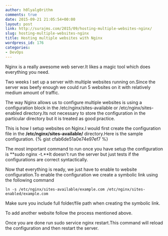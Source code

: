 ```yaml
---
author: h0lyalg0rithm
comments: true
date: 2015-09-21 21:05:54+00:00
layout: post
link: http://surajms.com/2015/09/hosting-multiple-websites-nginx/
slug: hosting-multiple-websites-nginx
title: Hosting multiple websites with Nginx
wordpress_id: 176
categories:
- DevOps
---
```


Nginx is a really awesome web server.It likes a magic tool which does everything you need.

Two weeks I set up a server with multiple websites running on.Since the server was beefy enough we could run 5 websites on it with relatively medium amount of traffic.



The way Nginx allows us to configure multiple websites is using a configuration block in the /etc/nginx/sites-available  or /etc/nginx/sites-enabled directory.Its not necessary to store the configuration in the particular directory but it is treated as good practice.

This is how I setup websites on Nginx.I would first create the configuration file in the **/etc/nginx/sites-available/** directory.Here is the sample configuration.
{% gist cfab6de51a0e74e97ef7 %}


The most important command to run once you have setup the configuration is **sudo nginx -t.**It doesn't run the server but just tests if the configurations are correct syntactically.

Now that everything is ready, we just have to enable to website configuration.To enable the configuration we create a symbolic link using the following command


    ln -s /etc/nginx/sites-available/example.com /etc/nginx/sites-enabled/example.com


Make sure you include full folder/file path when creating the symbolic link.

To add another website follow the process mentioned above.

Once you are done run sudo service nginx restart.This command will reload the configuration and then restart the server.
